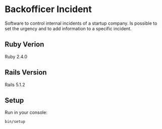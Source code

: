 # Backofficer Incident

Software to control internal incidents of a startup company.
Is possible to set the urgency and to add information to a specific incident.

## Ruby Verion
Ruby 2.4.0

## Rails Version
Rails 5.1.2

## Setup
Run in your console:
```
bin/setup
```
